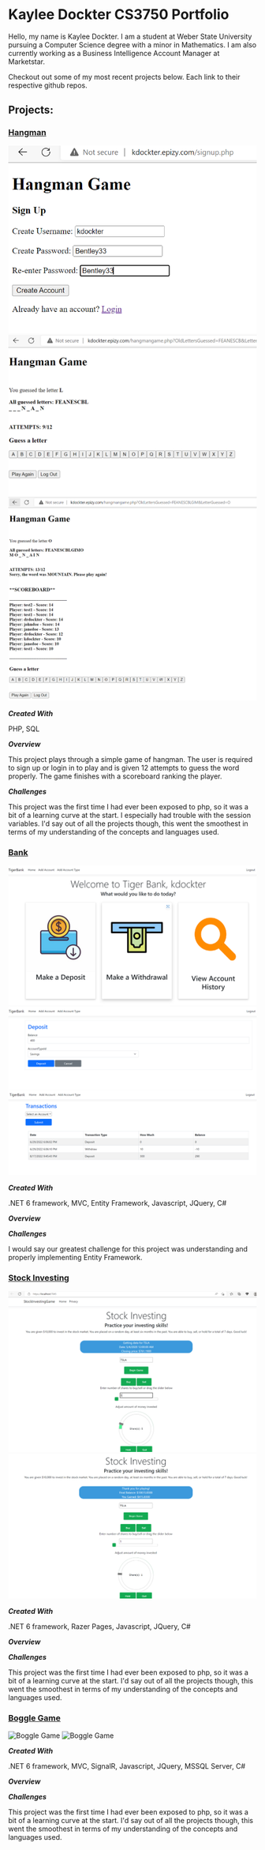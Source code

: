 # Kaylee Dockter CS3750 Portfolio
Hello, my name is Kaylee Dockter. 
I am a student at Weber State University pursuing a Computer Science degree with a minor in Mathematics.
I am also currently working as a Business Intelligence Account Manager at Marketstar.

Checkout out some of my most recent projects below. Each link to their respective github repos.

## Projects:

### [Hangman](https://github.com/kayleedockter/Hangman) 
![Hangman Game](/docs/assets/Hangman1.png)
![Hangman Game](/docs/assets/Hangman2.png)
![Hangman Game](/docs/assets/Hangman3.png)

***Created With***

PHP, SQL

***Overview***

This project plays through a simple game of hangman. The user is required to sign up or login in to play
and is given 12 attempts to guess the word properly. The game finishes with a scoreboard ranking the player.

***Challenges***

This project was the first time I had ever been exposed to php, so it was a bit of a learning curve at the start.
I especially had trouble with the session variables.
I'd say out of all the projects though, this went the smoothest in terms of my understanding of the concepts and languages used.

### [Bank](https://github.com/rflowers45/TigerBanking) 
![Bank](/docs/assets/Bank1.png)
![Bank](/docs/assets/Bank2.png)
![Bank](/docs/assets/Bank3.png)

***Created With***

.NET 6 framework, MVC, Entity Framework, Javascript, JQuery, C#

***Overview***

***Challenges***

I would say our greatest challenge for this project was understanding and properly implementing Entity Framework.

### [Stock Investing](https://github.com/rflowers45/StockInvestingGame) 
![Stock Game](/docs/assets/Stocks1.png)
![Stock Game](/docs/assets/Stocks2.png)

***Created With***

.NET 6 framework, Razer Pages, Javascript, JQuery, C#

***Overview***

***Challenges***

This project was the first time I had ever been exposed to php, so it was a bit of a learning curve at the start.
I'd say out of all the projects though, this went the smoothest in terms of my understanding of the concepts and languages used.

### [Boggle Game](https://github.com/kayleedockter/BoggleGame) 
![Boggle Game](/docs/assets/Boggle1.png)
![Boggle Game](/docs/assets/Boggle2.png)

***Created With***

.NET 6 framework, MVC, SignalR, Javascript, JQuery, MSSQL Server, C#

***Overview***

***Challenges***

This project was the first time I had ever been exposed to php, so it was a bit of a learning curve at the start.
I'd say out of all the projects though, this went the smoothest in terms of my understanding of the concepts and languages used.
